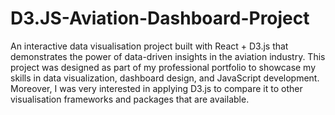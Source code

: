 # D3.JS-Aviation-Dashboard-Project
An interactive data visualisation project built with React + D3.js that demonstrates the power of data-driven insights in the aviation industry. This project was designed as part of my professional portfolio to showcase my skills in data visualization, dashboard design, and JavaScript development. Moreover, I was very interested in applying D3.js to compare it to other visualisation frameworks and packages that are available.

